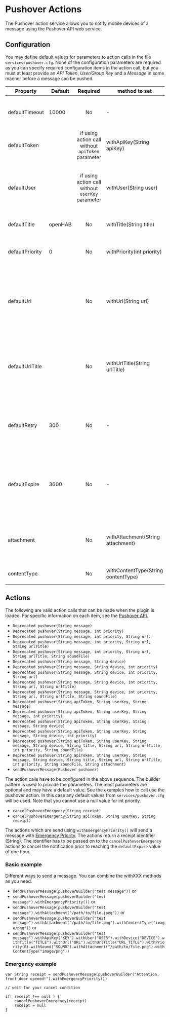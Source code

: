# Pushover Actions

The Pushover action service allows you to notify mobile devices of a message using the Pushover API web service.

## Configuration

You may define default values for parameters to action calls in the file `services/pushover.cfg`.
None of the configuration parameters are required as you can specify required configuration items in the action call, but you must at least provide an *API Token*, *User/Group Key* and a *Message* in some manner before a message can be pushed.

| Property        | Default | Required                                          | method to set                       | Description                                                                                                            |
|-----------------|---------|:-------------------------------------------------:|-------------------------------------|------------------------------------------------------------------------------------------------------------------------|
| defaultTimeout  | 10000   | No                                                | -                                   | Timeout in milliseconds for the connection to pushover.net                                                             |
| defaultToken    |         | if using action call without `apiToken` parameter | withApiKey(String apiKey)           | Pushover [API token](https://pushover.net/api) to send to devices                                                      |
| defaultUser     |         | if using action call without `userKey` parameter  | withUser(String user)               | Pushover User or Group key (not e-mail address) of your user (or you) to send to devices.                              |
| defaultTitle    | openHAB | No                                                | withTitle(String title)             | Application title for the notification                                                                                 |
| defaultPriority | 0       | No                                                | withPriority(int priority)          | Priority of the notification, from -2 (low priority) to 2 (high priority)                                              |
| defaultUrl      |         | No                                                | withUrl(String url)                 | URL to attach to the message if not specified in the command. This can be used to trigger actions on the device.       |
| defaultUrlTitle |         | No                                                | withUrlTitle(String urlTitle)       | URL title to attach to the message if not specified in the command. This can be used to trigger actions on the device. |
| defaultRetry    | 300     | No                                                | -                                   | When priority is 2 (high priority), how often (in seconds) should messages be resent                                   |
| defaultExpire   | 3600    | No                                                | -                                   | When priority is 2 (high priority), how long (in seconds) to continue resending messages until acknowledged            |
| attachment      |         | No                                                | withAttachment(String attachment)   | The full path of a JPEG image attachment to be pushed with the message.                                                |
| contentType     |         | No                                                | withContentType(String contentType) | Content type, ie  "image/png"                                                                                          |

## Actions

The following are valid action calls that can be made when the plugin is loaded.
For specific information on each item, see the [Pushover API](https://pushover.net/api).

- `Deprecated pushover(String message)`
- `Deprecated pushover(String message, int priority)`
- `Deprecated pushover(String message, int priority, String url)`
- `Deprecated pushover(String message, int priority, String url, String urlTitle)`
- `Deprecated pushover(String message, int priority, String url, String urlTitle, String soundFile)`
- `Deprecated pushover(String message, String device)`
- `Deprecated pushover(String message, String device, int priority)`
- `Deprecated pushover(String message, String device, int priority, String url)`
- `Deprecated pushover(String message, String device, int priority, String url, String urlTitle)`
- `Deprecated pushover(String message, String device, int priority, String url, String urlTitle, String soundFile)`
- `Deprecated pushover(String apiToken, String userKey, String message)`
- `Deprecated pushover(String apiToken, String userKey, String message, int priority)`
- `Deprecated pushover(String apiToken, String userKey, String message, String device)`
- `Deprecated pushover(String apiToken, String userKey, String message, String device, int priority)`
- `Deprecated pushover(String apiToken, String userKey, String message, String device, String title, String url, String urlTitle, int priority, String soundFile)`
- `Deprecated pushover(String apiToken, String userKey, String message, String device, String title, String url, String urlTitle, int priority, String soundFile, String attachment)`
- `sendPushoverMessage(Pushover pushover)`

The action calls have to be configured in the above sequence. The builder pattern is used to provide the parameters. The most parameters are optional and may have a default value. See the examples how to call use the pushover action.
In this case any default values from `services/pushover.cfg` will be used.
Note that you cannot use a null value for int priority.


- `cancelPushoverEmergency(String receipt)`
- `cancelPushoverEmergency(String apiToken, String userKey, String receipt)`

The actions which are send using `withEmergencyPriority()` will send a message with [Emergency Priority](https://pushover.net/api#priority).
The actions return a receipt identifier (String).
The identifier has to be passed on to the `cancelPushoverEmergency` actions to cancel the notification prior to reaching the `defaultExpire` value of one hour.

### Basic example

Different ways to send a message. You can combine the withXXX methods as you need.

- `sendPushoverMessage(pushoverBuilder("test message"))` or
- `sendPushoverMessage(pushoverBuilder("test message").withEmergencyPriority())` or
- `sendPushoverMessage(pushoverBuilder("test message").withAttachment("/path/to/file.jpeg"))` or
- `sendPushoverMessage(pushoverBuilder("test message").withAttachment("/path/to/file.png").withContentType("image/png"))` or
- `sendPushoverMessage(pushoverBuilder("test message").withApiKey("KEY").withUser("USER").withDevice("DEVICE").withTitle("TITLE").withUrl("URL").withUrlTitle("URL_TITLE").withPriority(0).withSound("SOUND").withAttachment("/path/to/file.png").withContentType("image/png"))`

### Emergency example

```
var String receipt = sendPushoverMessage(pushoverBuilder("Attention, front door opened!").withEmergencyPriority())

// wait for your cancel condition

if( receipt !== null ) {
    cancelPushoverEmergency(receipt)
    receipt = null
}
```
